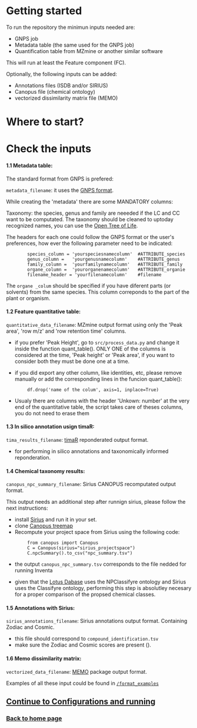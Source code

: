 <h1>Getting started</h1>


To run the repository the minimun inputs needed are:

- GNPS job
- Metadata table (the same used for the GNPS job)
- Quantification table from MZmine or another similar software

This will run at least the Feature component (FC).

Optionally, the following inputs can be added: 

- Annotations files (ISDB and/or SIRIUS)
- Canopus file (chemical ontology)
- vectorized dissimilarity matrix file (MEMO)


# Where to start? 


# Check the inputs 


#### 1.1 Metadata table:
The standard format from GNPS is prefered:

`metadata_filename`: it uses the [GNPS format](https://docs.google.com/spreadsheets/d/1pSrqOdmMVBhVGpxIZeglToxihymTuaR4_sqTbLBlgOA/edit#gid=0).

While creating the 'metadata' there are some MANDATORY columns:

Taxonomy: the species, genus and family are neeeded if the LC and CC want to be computated. The taxonomy should be cleaned to uptoday recognized names, you can use the [Open Tree of Life](https://opentree.readthedocs.io/en/latest/readme.html).

The headers for each one could follow the GNPS format or the user's preferences, how ever the following parameter need to be indicated:

```
        species_column = 'yourspeciesnamecolumn'  #ATTRIBUTE_species
        genus_column =   'yourgenusnamecolumn'    #ATTRIBUTE_genus
        family_column =  'yourfamilynamecolumn'   #ATTRIBUTE_family
        organe_column =  'yourorganenamecolumn'   #ATTRIBUTE_organie
        filename_header = 'yourfilenamecolumn'    #filename
```

The `organe _colum` should be specified if you have diferent parts (or solvents) from the same species. This column correponds to the part of the plant or organism.

#### 1.2 Feature quantitative table:

`quantitative_data_filename`: MZmine output format using only the 'Peak area', 'row m/z' and 'row retention time' columns.  

- if you prefer 'Peak Height', go to `src/process_data.py` and change it inside the function quant_table(). ONLY ONE of the columns is considered at the time, 'Peak height' or 'Peak area', if you want to consider both they must be done one at a time.  

- if you did export any other column, like identities, etc,  please remove manually or add the corresponding lines in the funcion quant_table():

```
        df.drop('name of the colum', axis=1, inplace=True)
```

- Usualy there are columns with the header 'Unkown: number' at the very end of the quantitative table, the script takes care of theses columns, you do not need to erase them

#### 1.3 In silico annotation usign timaR:

`tima_results_filename`: [timaR](https://taxonomicallyinformedannotation.github.io/tima-r/index.html) reponderated output format.

- for performing in silico annotations and taxonomically informed reponderation.

#### 1.4 Chemical taxonomy results:

`canopus_npc_summary_filename`: Sirius CANOPUS recomputated output format.

This output needs an additional step after runnign sirius, please follow the next instructions:

- install  [Sirius](https://bio.informatik.uni-jena.de/software/sirius/) and run it in your set.
- clone [Canopus treemap](https://github.com/kaibioinfo/canopus_treemap)
- Recompute your project space from Sirius using the following code:

``` 
        from canopus import Canopus
        C = Canopus(sirius="sirius_projectspace")
        C.npcSummary().to_csv("npc_summary.tsv")
```

- the output `canopus_npc_summary.tsv` corresponds to the file nedded for running Inventa

- given that the [Lotus Dabase](https://lotus.naturalproducts.net/) uses the NPClassifyre ontology and Sirius uses the Classifyre ontology, performing this step is absolutley necesary for a proper comparison of the propsed chemical classes.

#### 1.5 Annotations with Sirius: 

`sirius_annotations_filename`: Sirius annotations output format. Containing Zodiac and Cosmic.

- this file should correspond to `compound_identification.tsv`
- make sure the Zodiac and Cosmic scores are present ().

#### 1.6 Memo dissimilarity matrix:

`vectorized_data_filename`: [MEMO](https://github.com/mandelbrot-project/memo) package output format.

Examples of all these input could be found in [`/format_examples`](https://github.com/luigiquiros/inventa/tree/main/format_examples)



## [Continue to Configurations and running](configuration-options.md) 

### [Back to home page](index.md)
